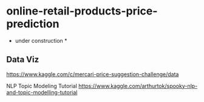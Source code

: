 # online-retail-products-price-prediction
* under construction *

## Data Viz

https://www.kaggle.com/c/mercari-price-suggestion-challenge/data

NLP Topic Modeling Tutorial
https://www.kaggle.com/arthurtok/spooky-nlp-and-topic-modelling-tutorial
